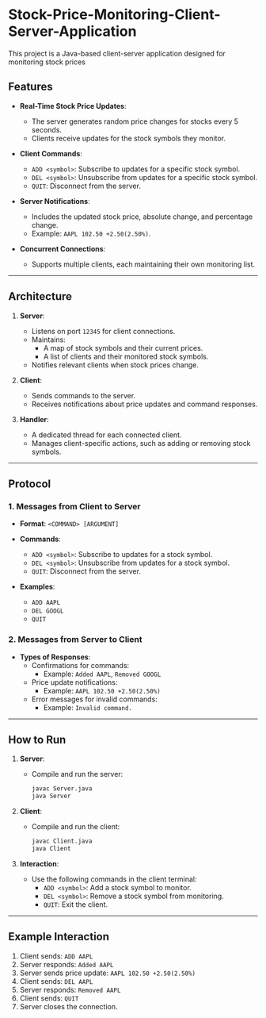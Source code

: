 # Stock-Price-Monitoring-Client-Server-Application
This project is a Java-based client-server application designed for monitoring stock prices


## Features

- **Real-Time Stock Price Updates**:
  - The server generates random price changes for stocks every 5 seconds.
  - Clients receive updates for the stock symbols they monitor.

- **Client Commands**:
  - `ADD <symbol>`: Subscribe to updates for a specific stock symbol.
  - `DEL <symbol>`: Unsubscribe from updates for a specific stock symbol.
  - `QUIT`: Disconnect from the server.

- **Server Notifications**:
  - Includes the updated stock price, absolute change, and percentage change.
  - Example: `AAPL 102.50 +2.50(2.50%)`.

- **Concurrent Connections**:
  - Supports multiple clients, each maintaining their own monitoring list.

---

## Architecture

1. **Server**:
   - Listens on port `12345` for client connections.
   - Maintains:
     - A map of stock symbols and their current prices.
     - A list of clients and their monitored stock symbols.
   - Notifies relevant clients when stock prices change.

2. **Client**:
   - Sends commands to the server.
   - Receives notifications about price updates and command responses.

3. **Handler**:
   - A dedicated thread for each connected client.
   - Manages client-specific actions, such as adding or removing stock symbols.

---

## Protocol

### 1. Messages from Client to Server

- **Format**: `<COMMAND> [ARGUMENT]`
- **Commands**:
  - `ADD <symbol>`: Subscribe to updates for a stock symbol.
  - `DEL <symbol>`: Unsubscribe from updates for a stock symbol.
  - `QUIT`: Disconnect from the server.

- **Examples**:
  - `ADD AAPL`
  - `DEL GOOGL`
  - `QUIT`

### 2. Messages from Server to Client

- **Types of Responses**:
  - Confirmations for commands:
    - Example: `Added AAPL`, `Removed GOOGL`
  - Price update notifications:
    - Example: `AAPL 102.50 +2.50(2.50%)`
  - Error messages for invalid commands:
    - Example: `Invalid command.`

---

## How to Run

1. **Server**:
   - Compile and run the server:
     ```bash
     javac Server.java
     java Server
     ```

2. **Client**:
   - Compile and run the client:
     ```bash
     javac Client.java
     java Client
     ```

3. **Interaction**:
   - Use the following commands in the client terminal:
     - `ADD <symbol>`: Add a stock symbol to monitor.
     - `DEL <symbol>`: Remove a stock symbol from monitoring.
     - `QUIT`: Exit the client.

---

## Example Interaction

1. Client sends: `ADD AAPL`
2. Server responds: `Added AAPL`
3. Server sends price update: `AAPL 102.50 +2.50(2.50%)`
4. Client sends: `DEL AAPL`
5. Server responds: `Removed AAPL`
6. Client sends: `QUIT`
7. Server closes the connection.






